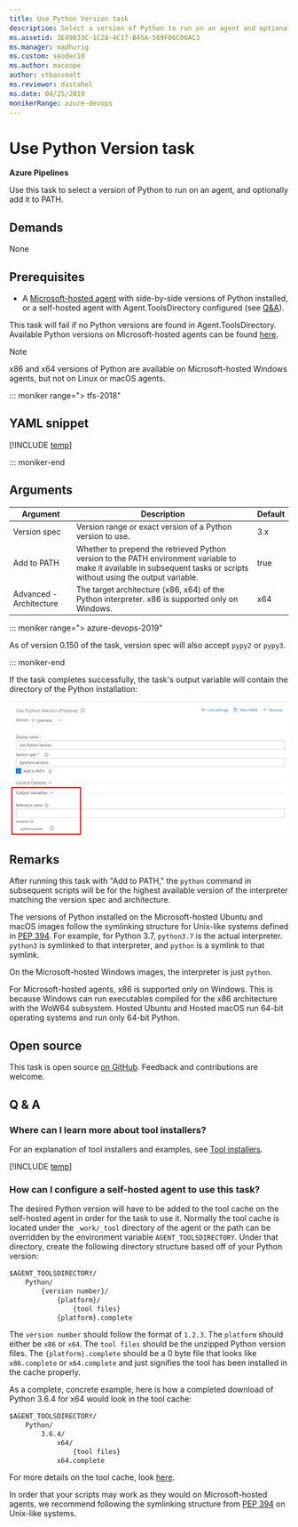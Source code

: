```yaml
---
title: Use Python Version task
description: Select a version of Python to run on an agent and optionally add it to PATH
ms.assetid: 3E49833C-1C28-4C17-B45A-569F06C00AC3
ms.manager: madhurig
ms.custom: seodec18
ms.author: macoope
author: vtbassmatt
ms.reviewer: dastahel
ms.date: 04/25/2019
monikerRange: azure-devops
---
```


# Use Python Version task

**Azure Pipelines**

Use this task to select a version of Python to run on an agent, and optionally add it to PATH.

## Demands

None

## Prerequisites

* A [Microsoft-hosted agent](../../agents/hosted.md#software) with side-by-side versions of Python installed, or a self-hosted agent with Agent.ToolsDirectory configured (see [Q&A](#how-can-i-configure-a-self-hosted-agent-to-use-this-task)).

This task will fail if no Python versions are found in Agent.ToolsDirectory. Available Python versions on Microsoft-hosted agents can be found [here](../../agents/hosted.md#software).

> [!Note]
> x86 and x64 versions of Python are available on Microsoft-hosted Windows agents, but not on Linux or macOS agents.

::: moniker range="> tfs-2018"

## YAML snippet

[!INCLUDE [temp](../includes/yaml/UsePythonVersionV0.md)]

::: moniker-end

## Arguments

| Argument | Description | Default |
|----------|-------------|---------|
| Version spec | Version range or exact version of a Python version to use. | 3.x |
| Add to PATH | Whether to prepend the retrieved Python version to the PATH environment variable to make it available in subsequent tasks or scripts without using the output variable. | true |
| Advanced - Architecture | The target architecture (x86, x64) of the Python interpreter. x86 is supported only on Windows. | x64 |

::: moniker range="> azure-devops-2019"

As of version 0.150 of the task, version spec will also accept `pypy2` or `pypy3`.

::: moniker-end

If the task completes successfully, the task's output variable will contain the directory of the Python installation:

![output variable](media/use_python_version_output_variable.png)

## Remarks

After running this task with "Add to PATH," the `python` command in subsequent scripts will be for the highest available version of the interpreter matching the version spec and architecture.

The versions of Python installed on the Microsoft-hosted Ubuntu and macOS images follow the symlinking structure for Unix-like systems defined in [PEP 394](https://www.python.org/dev/peps/pep-0394/).
For example, for Python 3.7, `python3.7` is the actual interpreter.
`python3` is symlinked to that interpreter, and `python` is a symlink to that symlink.

On the Microsoft-hosted Windows images, the interpreter is just `python`.

For Microsoft-hosted agents, x86 is supported only on Windows.
This is because Windows can run executables compiled for the x86 architecture with the WoW64 subsystem.
Hosted Ubuntu and Hosted macOS run 64-bit operating systems and run only 64-bit Python.

## Open source

This task is open source [on GitHub](https://github.com/Microsoft/azure-pipelines-tasks). Feedback and contributions are welcome.

## Q & A
<!-- BEGINSECTION class="md-qanda" -->

### Where can I learn more about tool installers?

For an explanation of tool installers and examples, see [Tool installers](../../process/tasks.md#tool-installers).

[!INCLUDE [temp](../../includes/qa-agents.md)]

### How can I configure a self-hosted agent to use this task?

The desired Python version will have to be added to the tool cache on the self-hosted agent in order for the task to use it. Normally the tool cache is located under the `_work/_tool` directory of the agent or the path can be overridden by the environment variable `AGENT_TOOLSDIRECTORY`. Under that directory, create the following directory structure based off of your Python version:

```
$AGENT_TOOLSDIRECTORY/
    Python/
        {version number}/
            {platform}/
                {tool files}
            {platform}.complete
```

The `version number` should follow the format of `1.2.3`. 
The `platform` should either be `x86` or `x64`.
The `tool files` should be the unzipped Python version files.
The `{platform}.complete` should be a 0 byte file that looks like `x86.complete` or `x64.complete` and just signifies the tool has been installed in the cache properly.

As a complete, concrete example, here is how a completed download of Python 3.6.4 for x64 would look in the tool cache:

```
$AGENT_TOOLSDIRECTORY/
    Python/
        3.6.4/
            x64/
                {tool files}
            x64.complete
```

For more details on the tool cache, look [here](https://github.com/Microsoft/vsts-task-tool-lib/blob/master/docs/overview.md#tool-cache).

In order that your scripts may work as they would on Microsoft-hosted agents, we recommend following the symlinking structure from [PEP 394](https://www.python.org/dev/peps/pep-0394/) on Unix-like systems.

<!-- ENDSECTION -->
